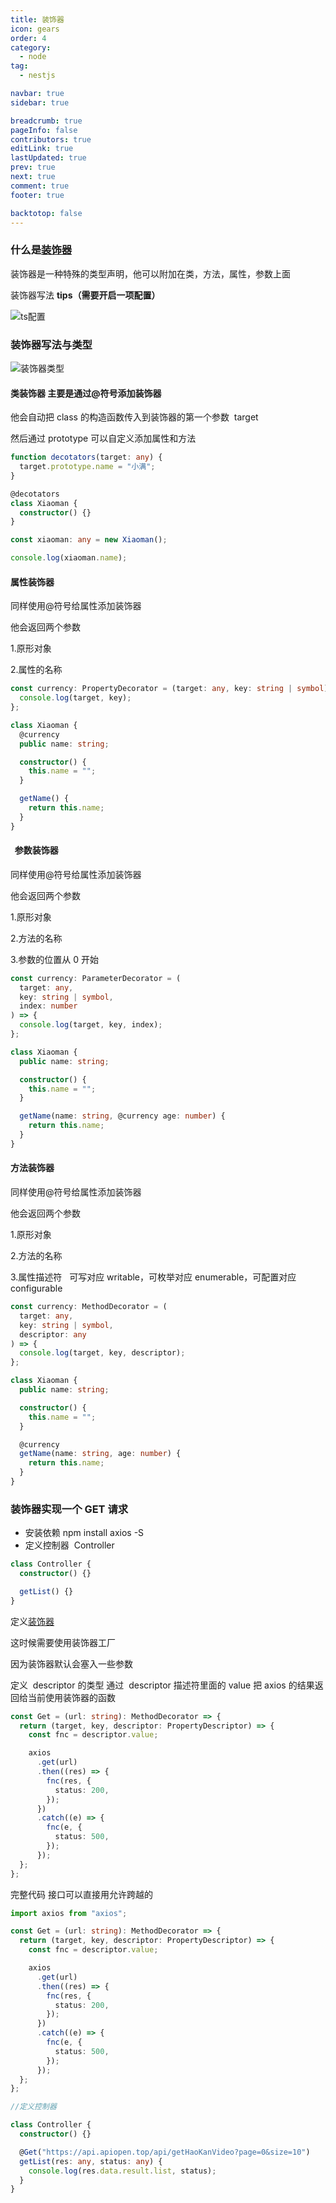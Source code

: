 ```yaml
---
title: 装饰器
icon: gears
order: 4
category:
  - node
tag:
  - nestjs

navbar: true
sidebar: true

breadcrumb: true
pageInfo: false
contributors: true
editLink: true
lastUpdated: true
prev: true
next: true
comment: true
footer: true

backtotop: false
---
```


### 什么是[装饰器](https://so.csdn.net/so/search?q=%E8%A3%85%E9%A5%B0%E5%99%A8&spm=1001.2101.3001.7020)

装饰器是一种特殊的类型声明，他可以附加在类，方法，属性，参数上面

装饰器写法 **tips（需要开启一项配置）**

![ts配置](/assets/images/node/nestjs/1.png)

### 装饰器写法与类型

![装饰器类型](/assets/images/node/nestjs/2.png)

#### 类装饰器 主要是通过@符号添加装饰器

他会自动把 class 的构造函数传入到装饰器的第一个参数  target

然后通过 prototype 可以自定义添加属性和方法

```typescript
function decotators(target: any) {
  target.prototype.name = "小满";
}

@decotators
class Xiaoman {
  constructor() {}
}

const xiaoman: any = new Xiaoman();

console.log(xiaoman.name);
```

#### 属性装饰器

同样使用@符号给属性添加装饰器

他会返回两个参数

1.原形对象

2.属性的名称

```typescript
const currency: PropertyDecorator = (target: any, key: string | symbol) => {
  console.log(target, key);
};

class Xiaoman {
  @currency
  public name: string;

  constructor() {
    this.name = "";
  }

  getName() {
    return this.name;
  }
}
```

####   参数装饰器

同样使用@符号给属性添加装饰器

他会返回两个参数

1.原形对象

2.方法的名称

3.参数的位置从 0 开始

```typescript
const currency: ParameterDecorator = (
  target: any,
  key: string | symbol,
  index: number
) => {
  console.log(target, key, index);
};

class Xiaoman {
  public name: string;

  constructor() {
    this.name = "";
  }

  getName(name: string, @currency age: number) {
    return this.name;
  }
}
```

#### 方法装饰器  

同样使用@符号给属性添加装饰器

他会返回两个参数

1.原形对象

2.方法的名称

3.属性描述符   可写对应 writable，可枚举对应 enumerable，可配置对应 configurable

```typescript
const currency: MethodDecorator = (
  target: any,
  key: string | symbol,
  descriptor: any
) => {
  console.log(target, key, descriptor);
};

class Xiaoman {
  public name: string;

  constructor() {
    this.name = "";
  }

  @currency
  getName(name: string, age: number) {
    return this.name;
  }
}
```

### 装饰器实现一个 GET 请求

- 安装依赖 npm install axios -S
- 定义控制器  Controller

```typescript
class Controller {
  constructor() {}

  getList() {}
}
```

定义[装饰器](https://so.csdn.net/so/search?q=%E8%A3%85%E9%A5%B0%E5%99%A8&spm=1001.2101.3001.7020)

这时候需要使用装饰器工厂

因为装饰器默认会塞入一些参数

定义  descriptor 的类型 通过  descriptor 描述符里面的 value 把 axios 的结果返回给当前使用装饰器的函数

```ts
const Get = (url: string): MethodDecorator => {
  return (target, key, descriptor: PropertyDescriptor) => {
    const fnc = descriptor.value;

    axios
      .get(url)
      .then((res) => {
        fnc(res, {
          status: 200,
        });
      })
      .catch((e) => {
        fnc(e, {
          status: 500,
        });
      });
  };
};
```

完整代码 接口可以直接用允许跨越的

```ts
import axios from "axios";

const Get = (url: string): MethodDecorator => {
  return (target, key, descriptor: PropertyDescriptor) => {
    const fnc = descriptor.value;

    axios
      .get(url)
      .then((res) => {
        fnc(res, {
          status: 200,
        });
      })
      .catch((e) => {
        fnc(e, {
          status: 500,
        });
      });
  };
};

//定义控制器

class Controller {
  constructor() {}

  @Get("https://api.apiopen.top/api/getHaoKanVideo?page=0&size=10")
  getList(res: any, status: any) {
    console.log(res.data.result.list, status);
  }
}
```
